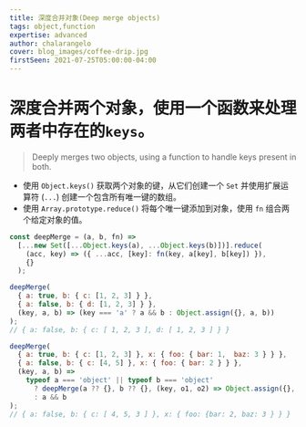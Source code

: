 ```yaml
---
title: 深度合并对象(Deep merge objects)
tags: object,function
expertise: advanced
author: chalarangelo
cover: blog_images/coffee-drip.jpg
firstSeen: 2021-07-25T05:00:00-04:00
---
```


# 深度合并两个对象，使用一个函数来处理两者中存在的`keys`。
> Deeply merges two objects, using a function to handle keys present in both.

- 使用 `Object.keys()` 获取两个对象的键，从它们创建一个 `Set` 并使用扩展运算符 (`...`) 创建一个包含所有唯一键的数组。
- 使用 `Array.prototype.reduce()` 将每个唯一键添加到对象，使用 `fn` 组合两个给定对象的值。

```js
const deepMerge = (a, b, fn) =>
  [...new Set([...Object.keys(a), ...Object.keys(b)])].reduce(
    (acc, key) => ({ ...acc, [key]: fn(key, a[key], b[key]) }),
    {}
  );
```

```js
deepMerge(
  { a: true, b: { c: [1, 2, 3] } },
  { a: false, b: { d: [1, 2, 3] } },
  (key, a, b) => (key === 'a' ? a && b : Object.assign({}, a, b))
);
// { a: false, b: { c: [ 1, 2, 3 ], d: [ 1, 2, 3 ] } }

deepMerge(
  { a: true, b: { c: [1, 2, 3] }, x: { foo: { bar: 1,  baz: 3 } } },
  { a: false, b: { c: [4, 5] }, x: { foo: { bar: 2 } } },
  (key, a, b) =>
    typeof a === 'object' || typeof b === 'object'
      ? deepMerge(a ?? {}, b ?? {}, (key, o1, o2) => Object.assign({}, o1, o2))
      : a && b
);
// { a: false, b: { c: [ 4, 5, 3 ] }, x: { foo: {bar: 2, baz: 3 } } }
```
